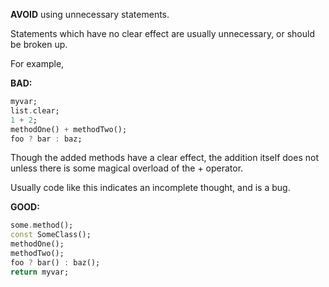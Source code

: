 **AVOID** using unnecessary statements.

Statements which have no clear effect are usually unnecessary, or should be
broken up.

For example,

**BAD:**
```dart
myvar;
list.clear;
1 + 2;
methodOne() + methodTwo();
foo ? bar : baz;
```

Though the added methods have a clear effect, the addition itself does not
unless there is some magical overload of the + operator.

Usually code like this indicates an incomplete thought, and is a bug.

**GOOD:**
```dart
some.method();
const SomeClass();
methodOne();
methodTwo();
foo ? bar() : baz();
return myvar;
```

